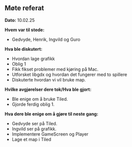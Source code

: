 ## Møte referat
**Dato:** 10.02.25


**Hvem var til stede:**
- Gedvyde, Henrik, Ingvild og Guro


**Hva ble diskutert:**
- Hvordan lage grafikk 
- Oblig 1 
- Fikk fikset problemer med kjøring på Mac. 
- Utforsket libgdx og hvordan det fungerer med to spillere
- Diskuterte hvordan vi vil bruke map. 


**Hvilke avgjørelser dere tok/Hva ble gjort:**
- Ble enige om å bruke Tiled.  
- Gjorde ferdig oblig 1.  


**Hva dere ble enige om å gjøre til neste gang:**
- Gedvyde ser på Tiled. 
- Ingvild ser på grafikk. 
- Implementere GameScreen og Player
- Lage et map i Tiled